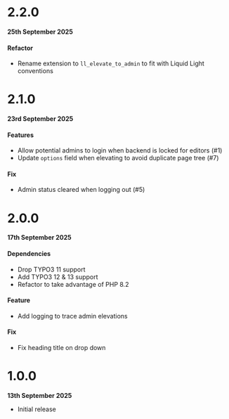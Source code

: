 # 2.2.0

**25th September 2025**

#### Refactor

- Rename extension to `ll_elevate_to_admin` to fit with Liquid Light conventions

# 2.1.0

**23rd September 2025**

#### Features

- Allow potential admins to login when backend is locked for editors (#1)
- Update `options` field when elevating to avoid duplicate page tree (#7)

#### Fix

- Admin status cleared when logging out (#5)

# 2.0.0

**17th September 2025**

#### Dependencies

- Drop TYPO3 11 support
- Add TYPO3 12 & 13 support
- Refactor to take advantage of PHP 8.2

#### Feature

- Add logging to trace admin elevations

#### Fix

- Fix heading title on drop down

# 1.0.0

**13th September 2025**

- Initial release
